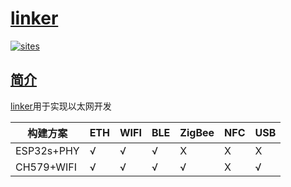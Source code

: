 # [linker](https://github.com/stopstopstop/linker)

[![sites](http://182.61.61.133/link/resources/head.png)](http://stop.stops.top)

## [简介](https://github.com/stopstopstop/linker/wiki)

[linker](https://github.com/stopstopstop/linker)用于实现以太网开发



| 构建方案 | ETH | WIFI | BLE | ZigBee | NFC | USB |
| --------- | ----- | ----- | ----- | ----- | ---- | ---- |
|  ESP32s+PHY  |   √   |   √  |  √  |  X  |  X   |  X  |
|  CH579+WIFI |   √   |   √  |  √  |  √  |  X   |  √  |
